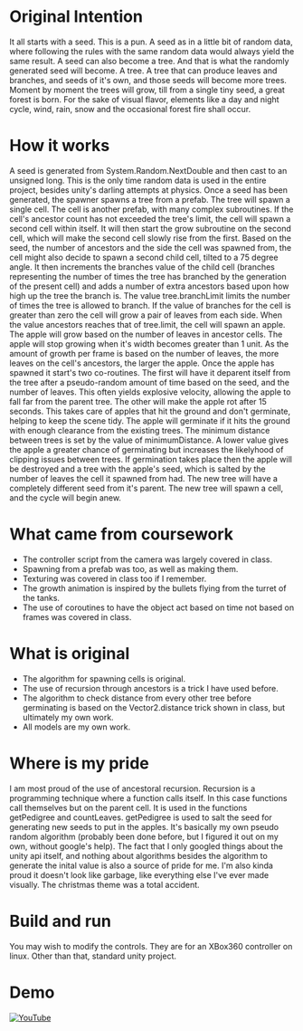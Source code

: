 # Original Intention
It all starts with a seed. This is a pun. A seed as in a little bit of random data, where following the rules with the same random data would always yield the same result. A seed can also become a tree. And that is what the randomly generated seed will become. A tree. A tree that can produce leaves and branches, and seeds of it's own, and those seeds will become more trees. Moment by moment the trees will grow, till from a single tiny seed, a great forest is born. For the sake of visual flavor, elements like a day and night cycle, wind, rain, snow and the occasional forest fire shall occur.

# How it works
A seed is generated from System.Random.NextDouble and then cast to an unsigned long. This is the only time random data is used in the entire project, besides unity's darling attempts at physics. Once a seed has been generated, the spawner spawns a tree from a prefab. The tree will spawn a single cell. The cell is another prefab, with many complex subroutines. If the cell's ancestor count has not exceeded the tree's limit, the cell will spawn a second cell within itself. It will then start the grow subroutine on the second cell, which will make the second cell slowly rise from the first. Based on the seed, the number of ancestors and the side the cell was spawned from, the cell might also decide to spawn a second child cell, tilted to a 75 degree angle. It then increments the branches value of the child cell (branches representing the number of times the tree has branched by the generation of the present cell) and adds a number of extra ancestors based upon how high up the tree the branch is. The value tree.branchLimit limits the number of times the tree is allowed to branch. If the value of branches for the cell is greater than zero the cell will grow a pair of leaves from each side. When the value ancestors reaches that of tree.limit, the cell will spawn an apple. The apple will grow based on the number of leaves in ancestor cells. The apple will stop growing when it's width becomes greater than 1 unit. As the amount of growth per frame is based on the number of leaves, the more leaves on the cell's ancestors, the larger the apple. Once the apple has spawned it start's two co-routines. The first will have it deparent itself from the tree after a pseudo-random amount of time based on the seed, and the number of leaves. This often yields explosive velocity, allowing the apple to fall far from the parent tree. The other will make the apple rot after 15 seconds. This takes care of apples that hit the ground and don't germinate, helping to keep the scene tidy. The apple will germinate if it hits the ground with enough clearance from the existing trees. The minimum distance between trees is set by the value of minimumDistance. A lower value gives the apple a greater chance of germinating but increases the likelyhood of clipping issues between trees. If germination takes place then the apple will be destroyed and a tree with the apple's seed, which is salted by the number of leaves the cell it spawned from had. The new tree will have a completely different seed from it's parent. The new tree will spawn a cell, and the cycle will begin anew.

# What came from coursework
* The controller script from the camera was largely covered in class.
* Spawning from a prefab was too, as well as making them.
* Texturing was covered in class too if I remember.
* The growth animation is inspired by the bullets flying from the turret of the tanks.
* The use of coroutines to have the object act based on time not based on frames was covered in class.

# What is original
* The algorithm for spawning cells is original.
* The use of recursion through ancestors is a trick I have used before.
* The algorithm to check distance from every other tree before germinating is based on the Vector2.distance trick shown in class, but ultimately my own work.
* All models are my own work.

# Where is my pride
I am most proud of the use of ancestoral recursion. Recursion is a programming technique where a function calls itself. In this case functions call themselves but on the parent cell. It is used in the functions getPedigree and countLeaves. getPedigree is used to salt the seed for generating new seeds to put in the apples. It's basically my own pseudo random algorithm (probably been done before, but I figured it out on my own, without google's help). The fact that I only googled things about the unity api itself, and nothing about algorithms besides the algorithm to generate the inital value is also a source of pride for me. I'm also kinda proud it doesn't look like garbage, like everything else I've ever made visually. The christmas theme was a total accident.

# Build and run
You may wish to modify the controls. They are for an XBox360 controller on linux. Other than that, standard unity project.

# Demo
[![YouTube](http://img.youtube.com/vi/eycAZE6EiNQ/0.jpg)](https://www.youtube.com/watch?v=eycAZE6EiNQ)
